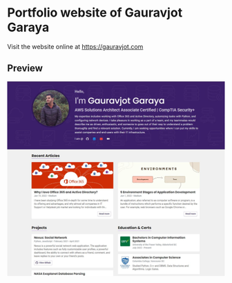 # Portfolio website of Gauravjot Garaya

Visit the website online at https://gauravjot.com

## Preview

![screenshot](Capture.JPG)